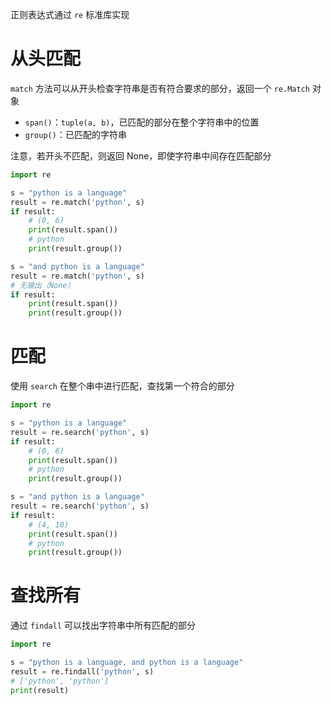 正则表达式通过 `re` 标准库实现

# 从头匹配

`match` 方法可以从开头检查字符串是否有符合要求的部分，返回一个 `re.Match` 对象
- `span()`：`tuple(a, b)`，已匹配的部分在整个字符串中的位置
- `group()`：已匹配的字符串

注意，若开头不匹配，则返回 None，即使字符串中间存在匹配部分

```python
import re

s = "python is a language"
result = re.match('python', s)
if result:
    # (0, 6)
    print(result.span())
    # python
    print(result.group())

s = "and python is a language"
result = re.match('python', s)
# 无输出（None）
if result:
    print(result.span())
    print(result.group())

```

# 匹配

使用 `search` 在整个串中进行匹配，查找第一个符合的部分

```python
import re

s = "python is a language"
result = re.search('python', s)
if result:
    # (0, 6)
    print(result.span())
    # python
    print(result.group())

s = "and python is a language"
result = re.search('python', s)
if result:
    # (4, 10)
    print(result.span())
    # python
    print(result.group())

```

# 查找所有

通过 `findall` 可以找出字符串中所有匹配的部分

```python
import re

s = "python is a language, and python is a language"
result = re.findall('python', s)
# ['python', 'python']
print(result)
```
